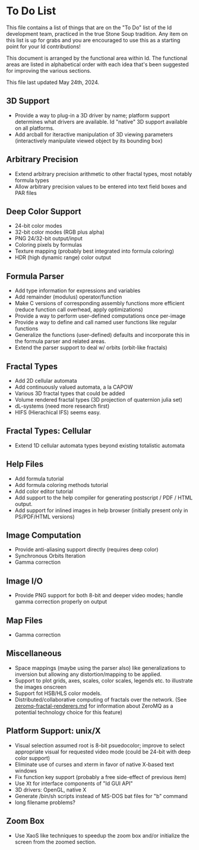 # To Do List

This file contains a list of things that are on the "To Do" list of
the Id development team, practiced in the true Stone Soup
tradition.  Any item on this list is up for grabs and you are
encouraged to use this as a starting point for your Id
contributions!

This document is arranged by the functional area within Id.  The
functional areas are listed in alphabetical order with each idea
that's been suggested for improving the various sections.

This file last updated May 24th, 2024.

##  3D Support
- Provide a way to plug-in a 3D driver by name; platform support
  determines what drivers are available.  Id "native" 3D support
  available on all platforms.
- Add arcball for iteractive manipulation of 3D viewing parameters
  (interactively manipulate viewed object by its bounding box)

## Arbitrary Precision
- Extend arbitrary precision arithmetic to other fractal types, most
  notably formula types
- Allow arbitrary precision values to be entered into text field boxes
  and PAR files

## Deep Color Support
- 24-bit color modes
- 32-bit color modes (RGB plus alpha)
- PNG 24/32-bit output/input
- Coloring pixels by formulas
- Texture mapping (probably best integrated into formula coloring)
- HDR (high dynamic range) color output

## Formula Parser
- Add type information for expressions and variables
- Add remainder (modulus) operator/function
- Make C versions of corresponding assembly functions more efficient
  (reduce function call overhead, apply optimizations)
- Provide a way to perform user-defined computations once per-image
- Provide a way to define and call named user functions like regular
  functions
- Generalize the functions (user-defined) defaults and incorporate
  this in the formula parser and related areas.
- Extend the parser support to deal w/ orbits (orbit-like fractals)

## Fractal Types
- Add 2D cellular automata
- Add continuously valued automata, a la CAPOW
- Various 3D fractal types that could be added
- Volume rendered fractal types (3D projection of quaternion julia set)
- dL-systems (need more research first)
- HIFS (Hierachical IFS) seems easy.

## Fractal Types: Cellular
- Extend 1D cellular automata types beyond existing totalistic automata

## Help Files
- Add formula tutorial
- Add formula coloring methods tutorial
- Add color editor tutorial
- Add support to the help compiler for generating postscript / PDF /
  HTML output.
- Add support for inlined images in help browser (initially present
  only in PS/PDF/HTML versions)

## Image Computation
- Provide anti-aliasing support directly (requires deep color)
- Synchronous Orbits Iteration
- Gamma correction

## Image I/O
- Provide PNG support for both 8-bit and deeper video modes; handle
  gamma correction properly on output

## Map Files
- Gamma correction

## Miscellaneous
- Space mappings (maybe using the parser also) like generalizations to
  inversion but allowing any distortion/mapping to be applied.
- Support to plot grids, axes, scales, color scales, legends etc. to
  illustrate the images onscreen
- Support fot HSB/HLS color models.
- Distributed/collaborative computing of fractals over the network.
  (See [zeromq-fractal-renderers.md](zeromq-fractal-renderers.md) for
  information about ZeroMQ as a potential technology choice for this feature)

## Platform Support: unix/X
- Visual selection assumed root is 8-bit psuedocolor; improve to
  select appropriate visual for requested video mode (could be 24-bit
  with deep color support)
- Eliminate use of curses and xterm in favor of native X-based text
  windows
- Fix function key support (probably a free side-effect of previous item)
- Use Xt for interface components of "Id GUI API"
- 3D drivers: OpenGL, native X
- Generate /bin/sh scripts instead of MS-DOS bat files for "b" command
- long filename problems?

## Zoom Box
- Use XaoS like techniques to speedup the zoom box and/or initialize
  the screen from the zoomed section.

